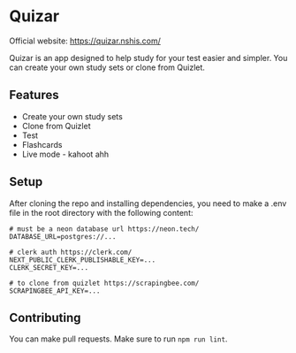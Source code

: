 # Quizar

Official website: https://quizar.nshis.com/

Quizar is an app designed to help study for your test easier and simpler. You can create your own study sets or clone from Quizlet.

## Features

- Create your own study sets
- Clone from Quizlet
- Test
- Flashcards
- Live mode - kahoot ahh

## Setup
After cloning the repo and installing dependencies, you need to make a .env file in the root directory with the following content:

```
# must be a neon database url https://neon.tech/
DATABASE_URL=postgres://... 

# clerk auth https://clerk.com/
NEXT_PUBLIC_CLERK_PUBLISHABLE_KEY=...
CLERK_SECRET_KEY=...

# to clone from quizlet https://scrapingbee.com/
SCRAPINGBEE_API_KEY=...
```

## Contributing

You can make pull requests. Make sure to run `npm run lint`.
